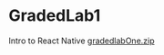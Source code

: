 # GradedLab1
Intro to React Native 
[gradedlabOne.zip](https://github.com/user-attachments/files/21435439/gradedlabOne.zip)
